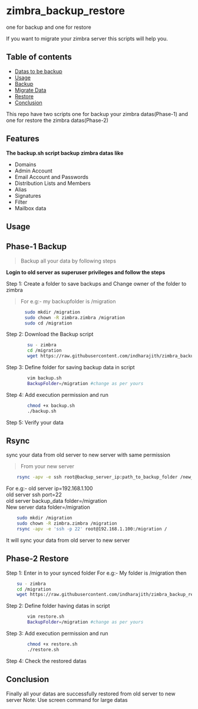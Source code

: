 # zimbra_backup_restore
one for backup and one for restore

If you want to migrate your zimbra server this scripts will help you.

## Table of contents

- [Datas to be backup](#Features)
- [Usage](#Usage)
- [Backup](#Phase-1--Backup)
- [Migrate Data](#Rsync)
- [Restore](#Phase-2--Restore)  
- [Conclusion](#Conclusion)

This repo have two scripts one for backup your zimbra datas(Phase-1) and one for restore the zimbra datas(Phase-2)

## Features
**The backup.sh script backup zimbra datas like**
- Domains
- Admin Account
- Email Account and Passwords
- Distribution Lists and Members
- Alias
- Signatures
- Filter
- Mailbox data

## Usage  

## Phase-1  Backup 
>Backup all your data by following steps

**Login to old server as superuser privileges and follow the steps**

Step 1: Create a folder to save backups and Change owner of the folder to zimbra                      
>For e.g:- my backupfolder is /migration        
 ```bash 
        sudo mkdir /migration
        sudo chown -R zimbra.zimbra /migration
        sudo cd /migration
```

Step 2: Download the Backup script
```bash
        su - zimbra
        cd /migration
        wget https://raw.githubusercontent.com/indharajith/zimbra_backup_restore/master/backup.sh
```

Step 3: Define folder for saving backup data in script

```bash
        vim backup.sh
        BackupFolder=/migration #change as per yours
```
Step 4: Add execution permission and run

```bash
        chmod +x backup.sh
        ./backup.sh
```
Step 5: Verify your data


## Rsync

sync your data from old server to new server with same permission

>From your new server

```bash
	rsync -apv -e ssh root@backup_server_ip:path_to_backup_folder /new_server_path
```
For e.g:- 
old server ip=192.168.1.100  
old server ssh port=22  
old server backup_data folder=/migration  
New server data folder=/migration  
		
```bash
	sudo mkdir /migration
	sudo chown -R zimbra.zimbra /migration
	rsync -apv -e 'ssh -p 22' root@192.168.1.100:/migration /
```
It will sync your data from old server to new server
	

## Phase-2  Restore

Step 1: Enter in to your synced folder
	For e.g:- My folder is /migration then
		
```bash
	su - zimbra
	cd /migration
	wget https://raw.githubusercontent.com/indharajith/zimbra_backup_restore/master/restore.sh
```

Step 2: Define folder having datas in script

```bash
    	vim restore.sh
    	BackupFolder=/migration #change as per yours
```

Step 3: Add execution permission and run

```bash
        chmod +x restore.sh
        ./restore.sh
```

Step 4: Check the restored datas  

## Conclusion  

Finally all your datas are successfully restored from old server to new server
Note: Use screen command for large datas








